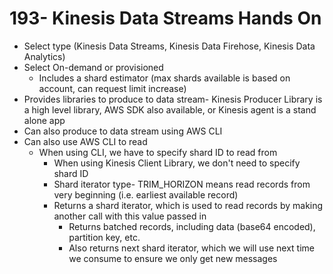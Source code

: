 # 193- Kinesis Data Streams Hands On
- Select type (Kinesis Data Streams, Kinesis Data Firehose, Kinesis Data Analytics)
- Select On-demand or provisioned
	- Includes a shard estimator (max shards available is based on account, can request limit increase)
- Provides libraries to produce to data stream- Kinesis Producer Library is a high level library, AWS SDK also available, or Kinesis agent is a stand alone app
- Can also produce to data stream using AWS CLI
- Can also use AWS CLI to read
	- When using CLI, we have to specify shard ID to read from
		- When using Kinesis Client Library, we don't need to specify shard ID
		- Shard iterator type- TRIM_HORIZON means read records from very beginning (i.e. earliest available record)
		- Returns a shard iterator, which is used to read records by making another call with this value passed in
			- Returns batched records, including data (base64 encoded), partition key, etc.
			- Also returns next shard iterator, which we will use next time we consume to ensure we only get new messages